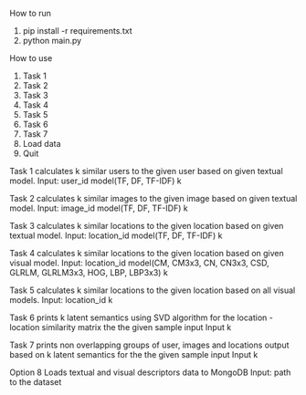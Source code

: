 How to run
1. pip install -r requirements.txt
2. python main.py

How to use
1. Task 1
2. Task 2
3. Task 3
4. Task 4
5. Task 5
6. Task 6
7. Task 7
8. Load data
0. Quit

Task 1 calculates k similar users to the given user based on given textual model. 
Input: user_id model(TF, DF, TF-IDF) k

Task 2 calculates k similar images to the given image based on given textual model. 
Input: image_id model(TF, DF, TF-IDF) k

Task 3 calculates k similar locations to the given location based on given textual model. 
Input: location_id model(TF, DF, TF-IDF) k

Task 4 calculates k similar locations to the given location based on given visual model.
Input: location_id model(CM, CM3x3, CN, CN3x3, CSD, GLRLM, GLRLM3x3, HOG, LBP, LBP3x3) k

Task 5 calculates k similar locations to the given location based on all visual models.
Input: location_id k

Task 6 prints k latent semantics using SVD algorithm for the location - location similarity matrix the the given sample input
Input k

Task 7 prints non overlapping groups of user, images and locations output based on k latent semantics for the the given sample input
Input k

Option 8 Loads textual and visual descriptors data to MongoDB
Input: path to the dataset

